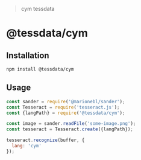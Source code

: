 > cym tessdata

# @tessdata/cym

## Installation

```
npm install @tessdata/cym
```

## Usage

```js
const sander = require('@marionebl/sander');
const Tesseract = require('tesseract.js');
const {langPath} = require('@tessdata/cym');

const image = sander.readFile('some-image.png');
const tesseract = Tesseract.create({langPath});

tesseract.recognize(buffer, {
  lang: 'cym'
});
```
